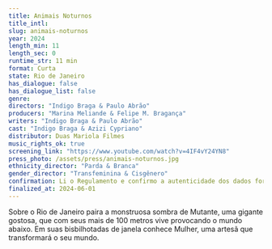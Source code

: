 ```yaml
---
title: Animais Noturnos
title_intl: 
slug: animais-noturnos
year: 2024
length_min: 11
length_sec: 0
runtime_str: 11 min
format: Curta
state: Rio de Janeiro
has_dialogue: false
has_dialogue_list: false
genre: 
directors: "Indigo Braga & Paulo Abrão"
producers: "Marina Meliande & Felipe M. Bragança"
writers: "Indigo Braga & Paulo Abrão"
cast: "Indigo Braga & Azizi Cypriano"
distributor: Duas Mariola Filmes
music_rights_ok: true
screening_link: "https://www.youtube.com/watch?v=4IF4vY24YN8"
press_photo: /assets/press/animais-noturnos.jpg
ethnicity_director: "Parda & Branca"
gender_director: "Transfeminina & Cisgênero"
confirmation: Li o Regulamento e confirmo a autenticidade dos dados fornecido nesta ficha de inscrição.
finalized_at: 2024-06-01
---
```


Sobre o Rio de Janeiro paira a monstruosa sombra de Mutante, uma gigante gostosa, que com seus mais de 100 metros vive provocando o mundo abaixo. Em suas bisbilhotadas de janela conhece Mulher, uma artesã que transformará o seu mundo.
